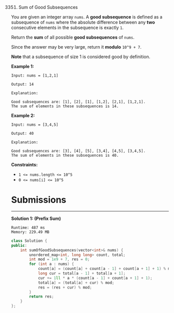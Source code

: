 3351. Sum of Good Subsequences

You are given an integer array `nums`. A **good subsequence** is defined as a subsequence of `nums` where the absolute difference between any **two** consecutive elements in the subsequence is exactly `1`.

Return the **sum** of all possible **good subsequences** of `nums`.

Since the answer may be very large, return it **modulo** `10^9 + 7`.

**Note** that a subsequence of size 1 is considered good by definition.

 

**Example 1:**
```
Input: nums = [1,2,1]

Output: 14

Explanation:

Good subsequences are: [1], [2], [1], [1,2], [2,1], [1,2,1].
The sum of elements in these subsequences is 14.
```

**Example 2:**
```
Input: nums = [3,4,5]

Output: 40

Explanation:

Good subsequences are: [3], [4], [5], [3,4], [4,5], [3,4,5].
The sum of elements in these subsequences is 40.
```

**Constraints:**

* `1 <= nums.length <= 10^5`
* `0 <= nums[i] <= 10^5`

# Submissions
---
**Solution 1: (Prefix Sum)**
```
Runtime: 487 ms
Memory: 229.49 MB
```
```c++
class Solution {
public:
    int sumOfGoodSubsequences(vector<int>& nums) {
        unordered_map<int, long long> count, total;
        int mod = 1e9 + 7, res = 0;
        for (int a : nums) {
            count[a] = (count[a] + count[a - 1] + count[a + 1] + 1) % mod;
            long cur = total[a - 1] + total[a + 1];
            cur += 1ll * a * (count[a - 1] + count[a + 1] + 1);
            total[a] = (total[a] + cur) % mod;
            res = (res + cur) % mod;
        }
        return res;
    }
};
```
